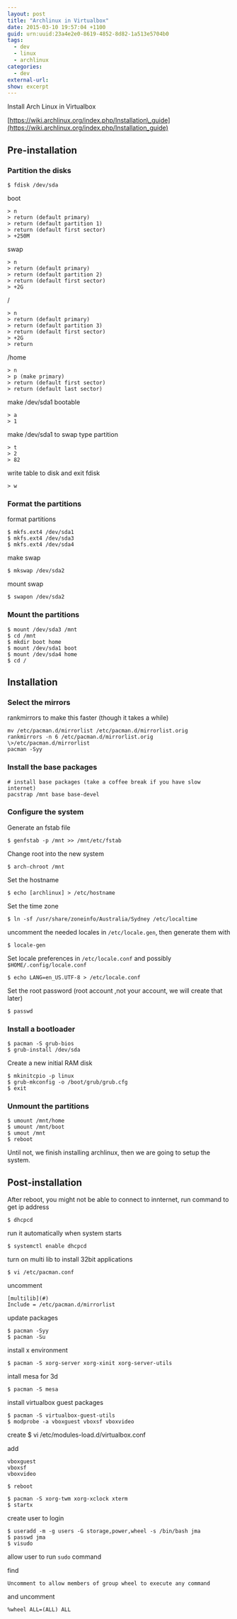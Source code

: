 ```yaml
--- 
layout: post
title: "Archlinux in Virtualbox"
date: 2015-03-10 19:57:04 +1100
guid: urn:uuid:23a4e2e0-8619-4852-8d82-1a513e5704b0
tags:
  - dev
  - linux
  - archlinux
categories:
  - dev
external-url: 
show: excerpt
---
```


Install Arch Linux in Virtualbox

[https://wiki.archlinux.org/index.php/Installation\_guide](https://wiki.archlinux.org/index.php/Installation_guide)

Pre-installation
---- 

### Partition the disks

	$ fdisk /dev/sda

boot
````
> n
> return (default primary)
> return (default partition 1)
> return (default first sector)
> +250M
````

swap
````
> n
> return (default primary)
> return (default partition 2)
> return (default first sector)
> +2G
````

/
````
> n
> return (default primary)
> return (default partition 3)
> return (default first sector)
> +2G
> return
````

/home
````
> n
> p (make primary)
> return (default first sector)
> return (default last sector)
````

make /dev/sda1 bootable

````
> a
> 1
````

make /dev/sda1 to swap type partition
````
> t
> 2
> 82
````

write table to disk and exit fdisk
```
> w
```

### Format the partitions

format partitions

```
$ mkfs.ext4 /dev/sda1
$ mkfs.ext4 /dev/sda3
$ mkfs.ext4 /dev/sda4
```

make swap

	$ mkswap /dev/sda2

mount swap

	$ swapon /dev/sda2

### Mount the partitions

```
$ mount /dev/sda3 /mnt
$ cd /mnt
$ mkdir boot home
$ mount /dev/sda1 boot
$ mount /dev/sda4 home
$ cd /
```

Installation
---- 

### Select the mirrors

rankmirrors to make this faster (though it takes a while)
```
mv /etc/pacman.d/mirrorlist /etc/pacman.d/mirrorlist.orig
rankmirrors -n 6 /etc/pacman.d/mirrorlist.orig \>/etc/pacman.d/mirrorlist
pacman -Syy
```

### Install the base packages

````
# install base packages (take a coffee break if you have slow internet)
pacstrap /mnt base base-devel
````

### Configure the system

Generate an fstab file

	$ genfstab -p /mnt >> /mnt/etc/fstab

Change root into the new system

	$ arch-chroot /mnt

Set the hostname

	$ echo [archlinux] > /etc/hostname

Set the time zone

	$ ln -sf /usr/share/zoneinfo/Australia/Sydney /etc/localtime

uncomment the needed locales in `/etc/locale.gen`, then generate them with

	$ locale-gen

Set locale preferences in `/etc/locale.conf` and possibly `$HOME/.config/locale.conf`

	$ echo LANG=en_US.UTF-8 > /etc/locale.conf

Set the root password (root account ,not your account, we will create that later)

	$ passwd

### Install a bootloader

```
$ pacman -S grub-bios
$ grub-install /dev/sda
```

Create a new initial RAM disk

```
$ mkinitcpio -p linux
$ grub-mkconfig -o /boot/grub/grub.cfg
$ exit
```

### Unmount the partitions

```
$ umount /mnt/home
$ umount /mnt/boot
$ umout /mnt
$ reboot
```

Until not, we finish installing archlinux, then we are going to setup the system.

Post-installation
---- 

After reboot, you might not be able to connect to innternet, run command to get ip address

    $ dhcpcd

run it automatically when system starts

    $ systemctl enable dhcpcd

turn on multi lib to install 32bit applications

    $ vi /etc/pacman.conf

uncomment
````
[multilib](#)
Include = /etc/pacman.d/mirrorlist
````

update packages

```
$ pacman -Syy
$ pacman -Su
```

install x environment

    $ pacman -S xorg-server xorg-xinit xorg-server-utils

intall mesa for 3d

    $ pacman -S mesa

install virtualbox guest packages

```
$ pacman -S virtualbox-guest-utils
$ modprobe -a vboxguest vboxsf vboxvideo
```

create
	$ vi /etc/modules-load.d/virtualbox.conf

add
````
vboxguest
vboxsf
vboxvideo
````

	$ reboot



```
$ pacman -S xorg-twm xorg-xclock xterm
$ startx
```

create user to login

```
$ useradd -m -g users -G storage,power,wheel -s /bin/bash jma
$ passwd jma
$ visudo
```

allow user to run `sudo` command

find

`Uncomment to allow members of group wheel to execute any command`

and uncomment

`%wheel ALL=(ALL) ALL`
